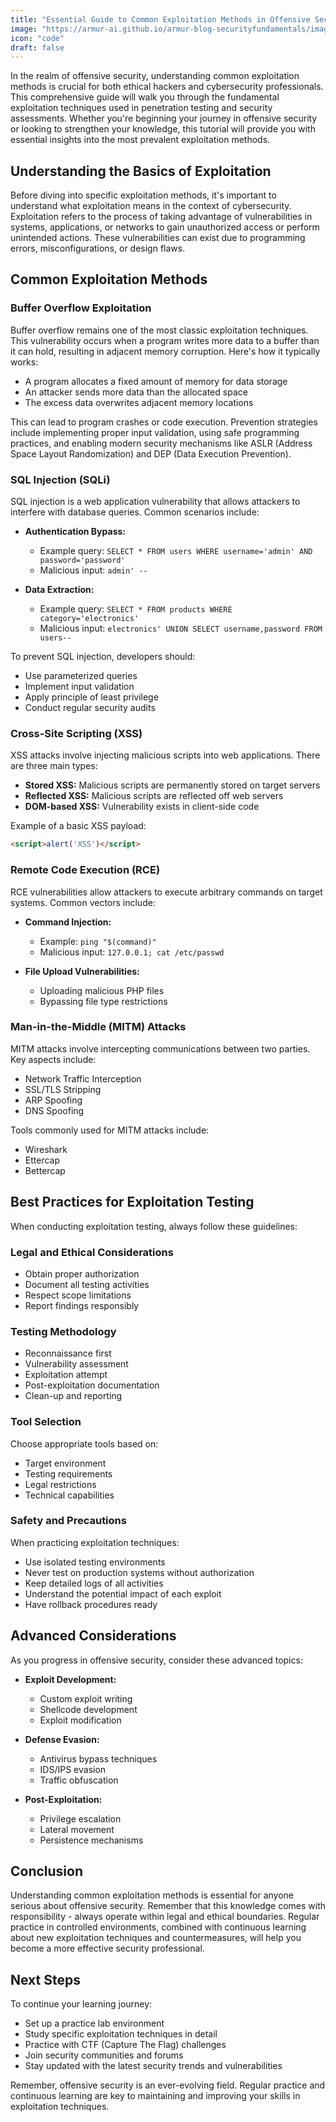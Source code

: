 ```yaml
---
title: "Essential Guide to Common Exploitation Methods in Offensive Security: A Beginner's Roadmap"
image: "https://armur-ai.github.io/armur-blog-securityfundamentals/images/2.avif"
icon: "code"
draft: false
---
```


In the realm of offensive security, understanding common exploitation methods is crucial for both ethical hackers and cybersecurity professionals. This comprehensive guide will walk you through the fundamental exploitation techniques used in penetration testing and security assessments. Whether you're beginning your journey in offensive security or looking to strengthen your knowledge, this tutorial will provide you with essential insights into the most prevalent exploitation methods.

## Understanding the Basics of Exploitation

Before diving into specific exploitation methods, it's important to understand what exploitation means in the context of cybersecurity. Exploitation refers to the process of taking advantage of vulnerabilities in systems, applications, or networks to gain unauthorized access or perform unintended actions. These vulnerabilities can exist due to programming errors, misconfigurations, or design flaws.

## Common Exploitation Methods

### Buffer Overflow Exploitation

Buffer overflow remains one of the most classic exploitation techniques. This vulnerability occurs when a program writes more data to a buffer than it can hold, resulting in adjacent memory corruption. Here's how it typically works:

- A program allocates a fixed amount of memory for data storage
- An attacker sends more data than the allocated space
- The excess data overwrites adjacent memory locations

This can lead to program crashes or code execution. Prevention strategies include implementing proper input validation, using safe programming practices, and enabling modern security mechanisms like ASLR (Address Space Layout Randomization) and DEP (Data Execution Prevention).

### SQL Injection (SQLi)

SQL injection is a web application vulnerability that allows attackers to interfere with database queries. Common scenarios include:

- **Authentication Bypass:** 
  - Example query: `SELECT * FROM users WHERE username='admin' AND password='password'`
  - Malicious input: `admin' --`

- **Data Extraction:** 
  - Example query: `SELECT * FROM products WHERE category='electronics'`
  - Malicious input: `electronics' UNION SELECT username,password FROM users--`

To prevent SQL injection, developers should:

- Use parameterized queries
- Implement input validation
- Apply principle of least privilege
- Conduct regular security audits

### Cross-Site Scripting (XSS)

XSS attacks involve injecting malicious scripts into web applications. There are three main types:

- **Stored XSS:** Malicious scripts are permanently stored on target servers
- **Reflected XSS:** Malicious scripts are reflected off web servers
- **DOM-based XSS:** Vulnerability exists in client-side code

Example of a basic XSS payload:

```html
<script>alert('XSS')</script>
```

### Remote Code Execution (RCE)

RCE vulnerabilities allow attackers to execute arbitrary commands on target systems. Common vectors include:

- **Command Injection:**
  - Example: `ping "$(command)"`
  - Malicious input: `127.0.0.1; cat /etc/passwd`

- **File Upload Vulnerabilities:**
  - Uploading malicious PHP files
  - Bypassing file type restrictions

### Man-in-the-Middle (MITM) Attacks

MITM attacks involve intercepting communications between two parties. Key aspects include:

- Network Traffic Interception
- SSL/TLS Stripping
- ARP Spoofing
- DNS Spoofing

Tools commonly used for MITM attacks include:

- Wireshark
- Ettercap
- Bettercap

## Best Practices for Exploitation Testing

When conducting exploitation testing, always follow these guidelines:

### Legal and Ethical Considerations

- Obtain proper authorization
- Document all testing activities
- Respect scope limitations
- Report findings responsibly

### Testing Methodology

- Reconnaissance first
- Vulnerability assessment
- Exploitation attempt
- Post-exploitation documentation
- Clean-up and reporting

### Tool Selection

Choose appropriate tools based on:

- Target environment
- Testing requirements
- Legal restrictions
- Technical capabilities

### Safety and Precautions

When practicing exploitation techniques:

- Use isolated testing environments
- Never test on production systems without authorization
- Keep detailed logs of all activities
- Understand the potential impact of each exploit
- Have rollback procedures ready

## Advanced Considerations

As you progress in offensive security, consider these advanced topics:

- **Exploit Development:**
  - Custom exploit writing
  - Shellcode development
  - Exploit modification

- **Defense Evasion:**
  - Antivirus bypass techniques
  - IDS/IPS evasion
  - Traffic obfuscation

- **Post-Exploitation:**
  - Privilege escalation
  - Lateral movement
  - Persistence mechanisms

## Conclusion

Understanding common exploitation methods is essential for anyone serious about offensive security. Remember that this knowledge comes with responsibility - always operate within legal and ethical boundaries. Regular practice in controlled environments, combined with continuous learning about new exploitation techniques and countermeasures, will help you become a more effective security professional.

## Next Steps

To continue your learning journey:

- Set up a practice lab environment
- Study specific exploitation techniques in detail
- Practice with CTF (Capture The Flag) challenges
- Join security communities and forums
- Stay updated with the latest security trends and vulnerabilities

Remember, offensive security is an ever-evolving field. Regular practice and continuous learning are key to maintaining and improving your skills in exploitation techniques.